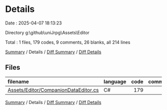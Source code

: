 # Details

Date : 2025-04-07 18:13:23

Directory g:\\github\\uniJrpg\\Assets\\Editor

Total : 1 files,  179 codes, 9 comments, 26 blanks, all 214 lines

[Summary](results.md) / Details / [Diff Summary](diff.md) / [Diff Details](diff-details.md)

## Files
| filename | language | code | comment | blank | total |
| :--- | :--- | ---: | ---: | ---: | ---: |
| [Assets/Editor/CompanionDataEditor.cs](/Assets/Editor/CompanionDataEditor.cs) | C# | 179 | 9 | 26 | 214 |

[Summary](results.md) / Details / [Diff Summary](diff.md) / [Diff Details](diff-details.md)